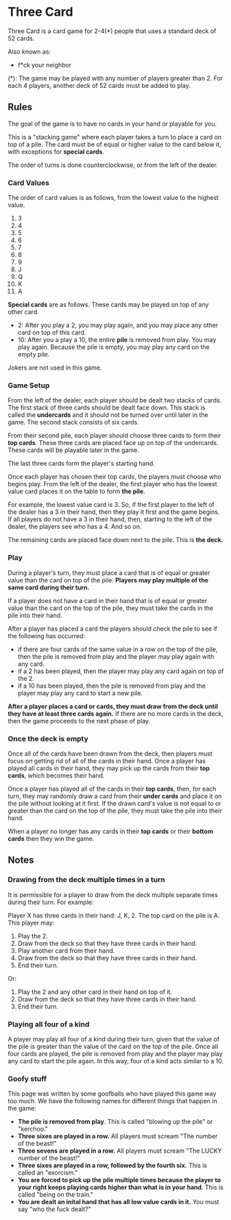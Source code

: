 # Three Card
Three Card is a card game for 2-4(\*) people that uses a standard deck of 52
cards. 

Also known as:
- f\*ck your neighbor

(\*): The game may be played with any number of players greater than 2. For each
4 players, another deck of 52 cards must be added to play.

## Rules
The goal of the game is to have no cards in your hand or playable for you.

This is a "stacking game" where each player takes a turn to place a card on top
of a pile. The card must be of equal or higher value to the card below it, with
exceptions for **special cards**.

The order of turns is done counterclockwise, or from the left of the dealer.

### Card Values

The order of card values is as follows, from the lowest value to the highest
value.
1. 3
2. 4
3. 5
4. 6
5. 7
6. 8
7. 9
8. J
9. Q
10. K
11. A

**Special cards** are as follows. These cards may be played on top of any other
card.

- 2: After you play a 2, you may play again, and you may place any other card on
  top of this card.
- 10: After you a play a 10, the entire **pile** is removed from play. You may
  play again. Because the pile is empty, you may play any card on the empty
  pile.

Jokers are not used in this game.

### Game Setup

From the left of the dealer, each player should be dealt two stacks of cards.
The first stack of three cards should be dealt face down. This stack is called
the **undercards** and it should not be turned over until later in the game.
The second stack consists of six cards.

From their second pile, each player should choose three cards to form their **top
cards**. These three cards are placed face up on top of the undercards. These
cards will be playable later in the game.

The last three cards form the player's starting hand.

Once each player has chosen their top cards, the players must choose who begins
play. From the left of the dealer, the first player who has the lowest value
card places it on the table to form **the pile**.

For example, the lowest value card is 3. So, if the first player to the left of
the dealer has a 3 in their hand, then they play it first and the game begins.
If all players do not have a 3 in their hand, then, starting to the left of the
dealer, the players see who has a 4. And so on.

The remaining cards are placed face down next to the pile. This is **the deck**.

### Play

During a player's turn, they must place a card that is of equal or greater value
than the card on top of the pile. **Players may play multiple of the same card
during their turn.**

If a player does not have a card in their hand that is of equal or greater value
than the card on the top of the pile, they must take the cards in the pile into
their hand.

After a player has placed a card the players should check the pile to see if the
following has occurred:
- if there are four cards of the same value in a row on the top of the pile,
  then the pile is removed from play and the player may play again with any card.
- if a 2 has been played, then the player may play any card again on top of the
  2.
- if a 10 has been played, then the pile is removed from play and the player may
  play any card to start a new pile.

**After a player places a card or cards, they must draw from the deck until they
have at least three cards again.** If there are no more cards in the deck, then
the game proceeds to the next phase of play.

### Once the deck is empty

Once all of the cards have been drawn from the deck, then players must focus on
getting rid of all of the cards in their hand. Once a player has played all
cards in their hand, they may pick up the cards from their **top cards**, which
becomes their hand.

Once a player has played all of the cards in their **top cards**, then, for each
turn, they may randomly draw a card from their **under cards** and place it on the
pile without looking at it first. If the drawn card's value is not equal to or
greater than the card on the top of the pile, they must take the pile into their
hand.

When a player no longer has any cards in their **top cards** or their **bottom cards**
then they win the game.

## Notes

### Drawing from the deck multiple times in a turn

It is permissible for a player to draw from the deck multiple separate times
during their turn. For example:

Player X has three cards in their hand: J, K, 2. The top card on the pile is A.
This player may:

1. Play the 2.
2. Draw from the deck so that they have three cards in their hand.
3. Play another card from their hand.
4. Draw from the deck so that they have three cards in their hand.
5. End their turn.

Or:

1. Play the 2 and any other card in their hand on top of it.
2. Draw from the deck so that they have three cards in their hand.
3. End their turn.

### Playing all four of a kind

A player may play all four of a kind during their turn, given that the value of
the pile is greater than the value of the card on the top of the pile. Once all
four cards are played, the pile is removed from play and the player may play
any card to start the pile again. In this way, four of a kind acts similar to a
10.

### Goofy stuff

This page was written by some goofballs who have played this game way too much.
We have the following names for different things that happen in the game:

- **The pile is removed from play**. This is called "blowing up the pile" or
  "kerchoo."
- **Three sixes are played in a row.** All players must scream "The number of the
  beast!"
- **Three sevens are played in a row.** All players must scream "The LUCKY number of the
  beast!"
- **Three sixes are played in a row, followed by the fourth six.** This is
  called an "exorcism."
- **You are forced to pick up the pile multiple times because the player to your
  right keeps playing cards higher than what is in your hand**. This is called
  "being on the train."
- **You are dealt an inital hand that has all low value cards in it.** You must
  say "who the fuck dealt?"
